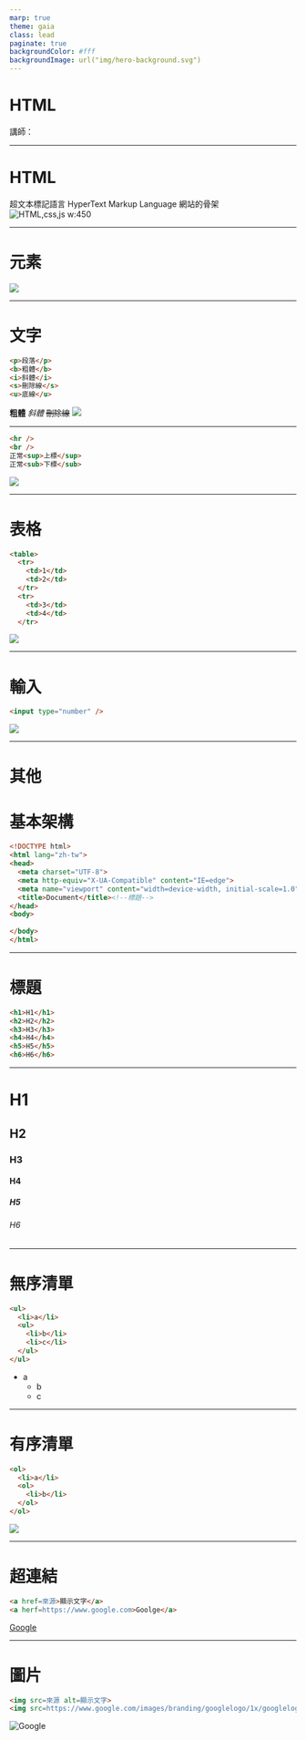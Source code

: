 ```yaml
---
marp: true
theme: gaia
class: lead
paginate: true
backgroundColor: #fff
backgroundImage: url("img/hero-background.svg")
---
```

<style>
marp-pre{
     border-radius: 13px;
}
code{
    border-radius: 7px;
}
</style>

# HTML
講師：

---

# HTML
超文本標記語言 HyperText Markup Language
網站的骨架
![HTML,css,js w:450](img\骨架、外觀、行為.png)

---

# 元素
![](img/element.svg)

---

# 文字

```html
<p>段落</p>
<b>粗體</b>
<i>斜體</i>
<s>刪除線</s>
<u>底線</u>
```

**粗體**
*斜體*
~~刪除線~~
![](img\底線.png)

---

```html
<hr />
<br />
正常<sup>上標</sup>
正常<sub>下標</sub>
```

![](img/標示.png)

---

# 表格

```html
<table>
  <tr>
    <td>1</td>
    <td>2</td>
  </tr>
  <tr>
    <td>3</td>
    <td>4</td>
  </tr>
```

![](img\表格.png)

---

# 輸入

```html
<input type="number" />
```

![](img\input.png)

---

# 其他

# 基本架構

```html
<!DOCTYPE html>
<html lang="zh-tw">
<head>
  <meta charset="UTF-8">
  <meta http-equiv="X-UA-Compatible" content="IE=edge">
  <meta name="viewport" content="width=device-width, initial-scale=1.0">
  <title>Document</title><!--標題-->
</head>
<body>
  
</body>
</html>
```

---

# 標題

```html
<h1>H1</h1>
<h2>H2</h2>
<h3>H3</h3>
<h4>H4</h4>
<h5>H5</h5>
<h6>H6</h6>
```

---

# H1

## H2

### H3

#### H4

##### H5

###### H6

---

# 無序清單

```html
<ul>
  <li>a</li>
  <ul>
    <li>b</li>
    <li>c</li>
  </ul>
</ul>
```

+ a
  + b
  + c

---

# 有序清單

```html
<ol>
  <li>a</li>
  <ol>
    <li>b</li>
  </ol>
</ol>
```

![](img\有序清單.png)

---

# 超連結

```html
<a href=來源>顯示文字</a>
<a herf=https://www.google.com>Goolge</a>
```

[Google](https://www.google.com)

---

# 圖片

```html
<img src=來源 alt=顯示文字>
<img src=https://www.google.com/images/branding/googlelogo/1x/googlelogo_color_272x92dp.png alt=Google>
```

![Google](https://www.google.com/images/branding/googlelogo/1x/googlelogo_color_272x92dp.png)
